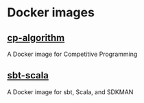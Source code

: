 # Docker images

## [cp-algorithm](cp-algorithm/README.md)

A Docker image for Competitive Programming

## [sbt-scala](sbt-scala/README.md)

A Docker image for sbt, Scala, and SDKMAN